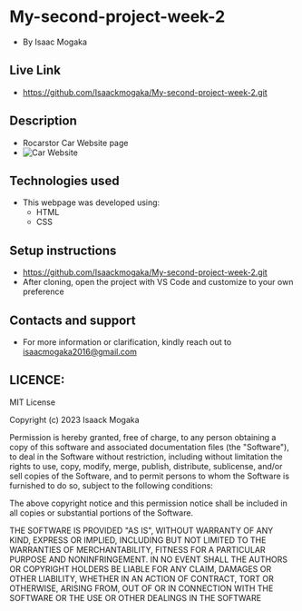 # My-second-project-week-2
- By Isaac Mogaka
## Live Link
- https://github.com/Isaackmogaka/My-second-project-week-2.git
## Description
- Rocarstor Car Website page
- ![Car Website](https://github.com/Isaackmogaka/My-second-project-week-2/assets/132668097/b7c899c8-b04d-420a-908a-fc8211ce86fc)
## Technologies used 
- This webpage was developed using:
   - HTML
   - CSS
## Setup instructions
- https://github.com/Isaackmogaka/My-second-project-week-2.git
- After cloning, open the project with VS Code and customize to your own     preference
## Contacts and support
- For more information or clarification, kindly reach out to isaacmogaka2016@gmail.com
## LICENCE:

MIT License

Copyright (c) 2023 Isaack Mogaka

Permission is hereby granted, free of charge, to any person obtaining a copy
of this software and associated documentation files (the "Software"), to deal
in the Software without restriction, including without limitation the rights
to use, copy, modify, merge, publish, distribute, sublicense, and/or sell
copies of the Software, and to permit persons to whom the Software is
furnished to do so, subject to the following conditions:

The above copyright notice and this permission notice shall be included in all
copies or substantial portions of the Software.

THE SOFTWARE IS PROVIDED "AS IS", WITHOUT WARRANTY OF ANY KIND, EXPRESS OR
IMPLIED, INCLUDING BUT NOT LIMITED TO THE WARRANTIES OF MERCHANTABILITY,
FITNESS FOR A PARTICULAR PURPOSE AND NONINFRINGEMENT. IN NO EVENT SHALL THE
AUTHORS OR COPYRIGHT HOLDERS BE LIABLE FOR ANY CLAIM, DAMAGES OR OTHER
LIABILITY, WHETHER IN AN ACTION OF CONTRACT, TORT OR OTHERWISE, ARISING FROM,
OUT OF OR IN CONNECTION WITH THE SOFTWARE OR THE USE OR OTHER DEALINGS IN THE
SOFTWARE
